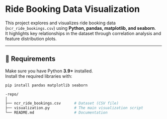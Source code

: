 # Ride Booking Data Visualization

This project explores and visualizes ride booking data (`ncr_ride_bookings.csv`) using **Python, pandas, matplotlib, and seaborn**.  
It highlights key relationships in the dataset through correlation analysis and feature distribution plots.  

---

## 🔧 Requirements

Make sure you have Python **3.9+** installed.  
Install the required libraries with:

```bash
pip install pandas matplotlib seaborn

-repo/
│
├── ncr_ride_bookings.csv      # Dataset (CSV file)
├── visualization.py           # The main visualization script
└── README.md                  # Documentation
